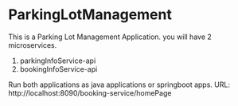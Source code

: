 # ParkingLotManagement

This is a Parking Lot Management Application. you will have 2 microservices. 
1) parkingInfoService-api
2) bookingInfoService-api

Run both applications as java applications or springboot apps. 
URL: http://localhost:8090/booking-service/homePage

